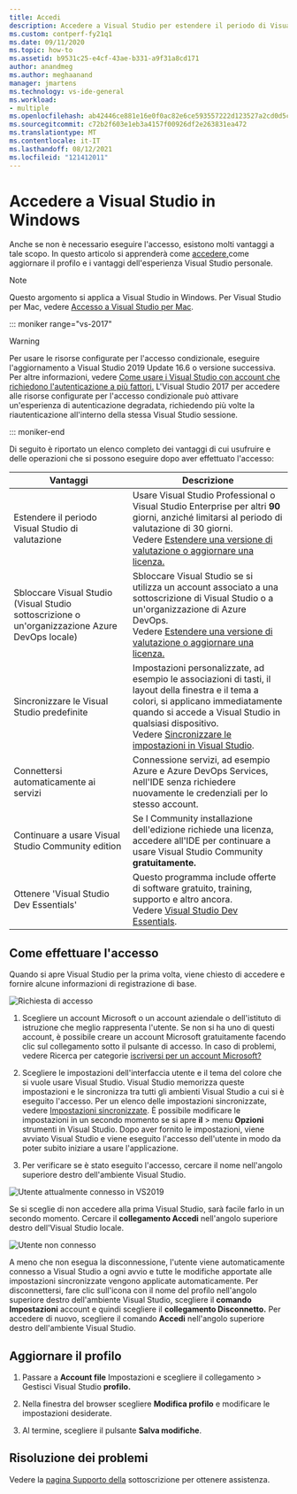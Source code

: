 ```yaml
---
title: Accedi
description: Accedere a Visual Studio per estendere il periodo di Visual Studio di valutazione, sbloccare Visual Studio e altro ancora
ms.custom: contperf-fy21q1
ms.date: 09/11/2020
ms.topic: how-to
ms.assetid: b9531c25-e4cf-43ae-b331-a9f31a8cd171
author: anandmeg
ms.author: meghaanand
manager: jmartens
ms.technology: vs-ide-general
ms.workload:
- multiple
ms.openlocfilehash: ab42446ce881e16e0f0ac82e6ce593557222d123527a2cd0d5c41ba187ae612c
ms.sourcegitcommit: c72b2f603e1eb3a4157f00926df2e263831ea472
ms.translationtype: MT
ms.contentlocale: it-IT
ms.lasthandoff: 08/12/2021
ms.locfileid: "121412011"
---
```

# <a name="sign-in-to-visual-studio-on-windows"></a>Accedere a Visual Studio in Windows 

Anche se non è necessario eseguire l'accesso, esistono molti vantaggi a tale scopo. In questo articolo si apprenderà come [](#update-your-profile) [accedere,](#how-to-sign-in)come aggiornare il profilo e i vantaggi dell'esperienza Visual Studio personale. 

> [!NOTE]
> Questo argomento si applica a Visual Studio in Windows. Per Visual Studio per Mac, vedere [Accesso a Visual Studio per Mac](/visualstudio/mac/signing-in).

::: moniker range="vs-2017"

> [!WARNING]
> Per usare le risorse configurate per l'accesso condizionale, eseguire l'aggiornamento a Visual Studio 2019 Update 16.6 o versione successiva. Per altre informazioni, vedere [Come usare i Visual Studio con account che richiedono l'autenticazione a più fattori.](work-with-multi-factor-authentication.md)
> L'Visual Studio 2017 per accedere alle risorse configurate per l'accesso condizionale può attivare un'esperienza di autenticazione degradata, richiedendo più volte la riautenticazione all'interno della stessa Visual Studio sessione. 
> 
::: moniker-end

Di seguito è riportato un elenco completo dei vantaggi di cui usufruire e delle operazioni che si possono eseguire dopo aver effettuato l'accesso:

|Vantaggi|Descrizione|
|---|---|
|Estendere il periodo Visual Studio di valutazione|Usare Visual Studio Professional o Visual Studio Enterprise per altri **90** giorni, anziché limitarsi al periodo di valutazione di 30 giorni. <br/>Vedere [Estendere una versione di valutazione o aggiornare una licenza.](../ide/how-to-unlock-visual-studio.md)|
|Sbloccare Visual Studio (Visual Studio sottoscrizione o un'organizzazione Azure DevOps locale)|Sbloccare Visual Studio se si utilizza un account associato a una sottoscrizione di Visual Studio o a un'organizzazione di Azure DevOps.<br/>Vedere [Estendere una versione di valutazione o aggiornare una licenza.](../ide/how-to-unlock-visual-studio.md)|
|Sincronizzare le Visual Studio predefinite|Impostazioni personalizzate, ad esempio le associazioni di tasti, il layout della finestra e il tema a colori, si applicano immediatamente quando si accede a Visual Studio in qualsiasi dispositivo. <br/>Vedere [Sincronizzare le impostazioni in Visual Studio](../ide/synchronized-settings-in-visual-studio.md).|
|Connettersi automaticamente ai servizi|Connessione servizi, ad esempio Azure e Azure DevOps Services, nell'IDE senza richiedere nuovamente le credenziali per lo stesso account.|
|Continuare a usare Visual Studio Community edition|Se l Community installazione dell'edizione richiede una licenza, accedere all'IDE per continuare a usare Visual Studio Community **gratuitamente.** |
|Ottenere 'Visual Studio Dev Essentials'|Questo programma include offerte di software gratuito, training, supporto e altro ancora. <br/>Vedere [Visual Studio Dev Essentials](https://visualstudio.microsoft.com/dev-essentials/).|


## <a name="how-to-sign-in"></a>Come effettuare l'accesso 

Quando si apre Visual Studio per la prima volta, viene chiesto di accedere e fornire alcune informazioni di registrazione di base.

![Richiesta di accesso](../ide/media/vs2019_signinpopup.png)

1. Scegliere un account Microsoft o un account aziendale o dell'istituto di istruzione che meglio rappresenta l'utente. Se non si ha uno di questi account, è possibile creare un account Microsoft gratuitamente facendo clic sul collegamento sotto il pulsante di accesso. In caso di problemi, vedere Ricerca per categorie [iscriversi per un account Microsoft?](https://support.microsoft.com/help/4026324/microsoft-account-how-to-create)

2. Scegliere le impostazioni dell'interfaccia utente e il tema del colore che si vuole usare Visual Studio. Visual Studio memorizza queste impostazioni e le sincronizza tra tutti gli ambienti Visual Studio a cui si è eseguito l'accesso. Per un elenco delle impostazioni sincronizzate, vedere [Impostazioni sincronizzate](../ide/synchronized-settings-in-visual-studio.md). È possibile modificare le impostazioni in un secondo momento se si apre **il**  >  menu **Opzioni** strumenti in Visual Studio.
   Dopo aver fornito le impostazioni, viene avviato Visual Studio e viene eseguito l'accesso dell'utente in modo da poter subito iniziare a usare l'applicazione. 
   
1. Per verificare se è stato eseguito l'accesso, cercare il nome nell'angolo superiore destro dell'ambiente Visual Studio.

![Utente attualmente connesso in VS2019](../ide/media/vs2019_username.png)

Se si sceglie di non accedere alla prima Visual Studio, sarà facile farlo in un secondo momento. Cercare il **collegamento Accedi** nell'angolo superiore destro dell'Visual Studio locale.

![Utente non connesso](../ide/media/vs2019_usernotsignedin.png)

A meno che non esegua la disconnessione, l'utente viene automaticamente connesso a Visual Studio a ogni avvio e tutte le modifiche apportate alle impostazioni sincronizzate vengono applicate automaticamente. Per disconnettersi, fare clic sull'icona con il nome del profilo nell'angolo superiore destro dell'ambiente Visual Studio, scegliere il **comando Impostazioni** account e quindi scegliere il **collegamento Disconnetto.** Per accedere di nuovo, scegliere il comando **Accedi** nell'angolo superiore destro dell'ambiente Visual Studio.

## <a name="update-your-profile"></a>Aggiornare il profilo

1. Passare a **Account file** Impostazioni e scegliere il collegamento  >   Gestisci Visual Studio **profilo.**

1. Nella finestra del browser scegliere **Modifica profilo** e modificare le impostazioni desiderate.

1. Al termine, scegliere il pulsante **Salva modifiche**.

## <a name="troubleshooting"></a>Risoluzione dei problemi

Vedere la [pagina Supporto della](https://visualstudio.microsoft.com/subscriptions/support/) sottoscrizione per ottenere assistenza.
